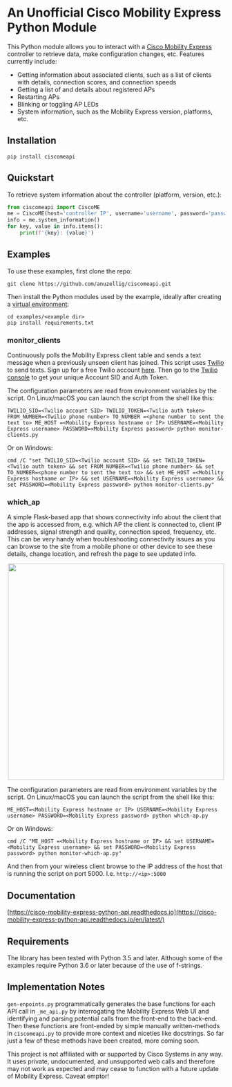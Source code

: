 # An Unofficial Cisco Mobility Express Python Module
This Python module allows you to interact with a [Cisco Mobility Express](https://www.cisco.com/c/en/us/solutions/enterprise-networks/mobility-express/index.html) controller to retrieve data, make configuration changes, etc. Features currently include:

* Getting information about associated clients, such as a list of clients with details, connection scores, and connection speeds
* Getting a list of and details about registered APs
* Restarting APs
* Blinking or toggling AP LEDs
* System information, such as the Mobility Express version, platforms, etc. 



## Installation
`pip install ciscomeapi`

## Quickstart
To retrieve system information about the controller (platform, version, etc.):

```python
from ciscomeapi import CiscoME
me = CiscoME(host='controller IP', username='username', password='password')
info = me.system_information()
for key, value in info.items():
    print(f'{key}: {value}')
``` 

## Examples
To use these examples, first clone the repo:

    git clone https://github.com/anuzellig/ciscomeapi.git
Then install the Python modules used by the example, ideally after creating a [virtual environment](https://docs.python.org/3/tutorial/venv.html):

	cd examples/<example dir>
	pip install requirements.txt
    

### monitor_clients
Continuously polls the Mobility Express client table and sends a text message when a previously unseen client has joined. This script uses [Twilio](https://www.twilio.com) to send texts. Sign up for a free Twilio account [here](https://www.twilio.com/try-twilio). Then go to the [Twilio console](https://www.twilio.com/console) to get your unique Account SID and Auth Token. 

The configuration parameters are read from environment variables by the script. On Linux/macOS you can launch the script from the shell like this:

	TWILIO_SID=<Twilio account SID> TWILIO_TOKEN=<Twilio auth token> FROM_NUMBER=<Twilio phone number> TO_NUMBER =<phone number to sent the text to> ME_HOST =<Mobility Express hostname or IP> USERNAME=<Mobility Express username> PASSWORD=<Mobility Express password> python monitor-clients.py
	
Or on Windows:

	cmd /C "set TWILIO_SID=<Twilio account SID> && set TWILIO_TOKEN=<Twilio auth token> && set FROM_NUMBER=<Twilio phone number> && set TO_NUMBER=<phone number to sent the text to> && set ME_HOST =<Mobility Express hostname or IP> && set USERNAME=<Mobility Express username> && set PASSWORD=<Mobility Express password> python monitor-clients.py"

### which_ap
A simple Flask-based app that shows connectivity info about the client that the app is accessed from, e.g. which AP the client is connected to, client IP addresses, signal strength and quality, connection speed, frequency, etc. This can be very handy when troubleshooting connectivity issues as you can browse to the site from a mobile phone or other device to see these details, change location, and refresh the page to see updated info. 

<div style="text-align: center;">
<img src="https://github.com/anuzellig/ciscomeapi/blob/master/examples/which_ap/screenshots/screenshot.png?raw=true" width="500" >
</div>

The configuration parameters are read from environment variables by the script. On Linux/macOS you can launch the script from the shell like this:

	ME_HOST=<Mobility Express hostname or IP> USERNAME=<Mobility Express username> PASSWORD=<Mobility Express password> python which-ap.py
	
Or on Windows:

	cmd /C "ME_HOST =<Mobility Express hostname or IP> && set USERNAME=<Mobility Express username> && set PASSWORD=<Mobility Express password> python monitor-which-ap.py"

And then from your wireless client browse to the IP address of the host that is running the script on port 5000. I.e. `http://<ip>:5000`
 
## Documentation
[https://cisco-mobility-express-python-api.readthedocs.io](https://cisco-mobility-express-python-api.readthedocs.io/en/latest/)
 
## Requirements
The library has been tested with Python 3.5 and later. Although some of the examples require Python 3.6 or later because of the use of f-strings. 

## Implementation Notes
`gen-enpoints.py` programmatically generates the base functions for each API call in `_me_api.py` by interrogating the Mobility Express Web UI and identifying and parsing potential calls from the front-end to the back-end. Then these functions are front-ended by simple manually written-methods in `ciscomeapi.py` to provide more context and niceties like docstrings. So far just a few of these methods have been created, more coming soon. 

This project is not affiliated with or supported by Cisco Systems in any way. It uses private, undocumented, and unsupported web calls and therefore may not work as expected and may cease to function with a future update of Mobility Express. Caveat emptor!
